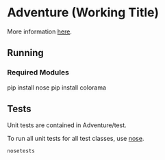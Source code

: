 # Adventure (Working Title)
More information [here](https://docs.google.com/document/d/1iE4sgK5sljFo6jyxO-f0B7pypGGfGc1jh1qKKWn28WM/edit?usp=sharing).

## Running
### Required Modules
pip install nose
pip install colorama

## Tests
Unit tests are contained in Adventure/test.

To run all unit tests for all test classes, use [nose](https://nose.readthedocs.io/en/latest/).

`nosetests`
